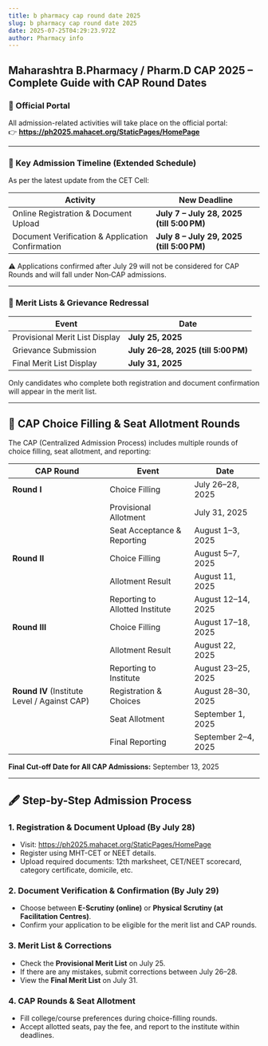 ```yaml
---
title: b pharmacy cap round date 2025
slug: b pharmacy cap round date 2025
date: 2025-07-25T04:29:23.972Z
author: Pharmacy info
---
```

## Maharashtra B.Pharmacy / Pharm.D CAP 2025 – Complete Guide with CAP Round Dates

### 🔗 Official Portal

All admission-related activities will take place on the official portal:\
👉 **<https://ph2025.mahacet.org/StaticPages/HomePage>**

- - -

### 📆 Key Admission Timeline (Extended Schedule)

As per the latest update from the CET Cell:

| Activity                                         | New Deadline                              |
| ------------------------------------------------ | ----------------------------------------- |
| Online Registration & Document Upload            | **July 7 – July 28, 2025 (till 5:00 PM)** |
| Document Verification & Application Confirmation | **July 8 – July 29, 2025 (till 5:00 PM)** |

⚠️ Applications confirmed after July 29 will not be considered for CAP Rounds and will fall under Non‑CAP admissions.

- - -

### 📝 Merit Lists & Grievance Redressal

| Event                          | Date                                |
| ------------------------------ | ----------------------------------- |
| Provisional Merit List Display | **July 25, 2025**                   |
| Grievance Submission           | **July 26–28, 2025 (till 5:00 PM)** |
| Final Merit List Display       | **July 31, 2025**                   |

Only candidates who complete both registration and document confirmation will appear in the merit list.

- - -

## 🎯 CAP Choice Filling & Seat Allotment Rounds

The CAP (Centralized Admission Process) includes multiple rounds of choice filling, seat allotment, and reporting:

| CAP Round                                    | Event                           | Date                |
| -------------------------------------------- | ------------------------------- | ------------------- |
| **Round I**                                  | Choice Filling                  | July 26–28, 2025    |
|                                              | Provisional Allotment           | July 31, 2025       |
|                                              | Seat Acceptance & Reporting     | August 1–3, 2025    |
| **Round II**                                 | Choice Filling                  | August 5–7, 2025    |
|                                              | Allotment Result                | August 11, 2025     |
|                                              | Reporting to Allotted Institute | August 12–14, 2025  |
| **Round III**                                | Choice Filling                  | August 17–18, 2025  |
|                                              | Allotment Result                | August 22, 2025     |
|                                              | Reporting to Institute          | August 23–25, 2025  |
| **Round IV** (Institute Level / Against CAP) | Registration & Choices          | August 28–30, 2025  |
|                                              | Seat Allotment                  | September 1, 2025   |
|                                              | Final Reporting                 | September 2–4, 2025 |

**Final Cut-off Date for All CAP Admissions:** September 13, 2025

- - -

## 🖋️ Step-by-Step Admission Process

### 1. Registration & Document Upload (By July 28)

* Visit: <https://ph2025.mahacet.org/StaticPages/HomePage>
* Register using MHT-CET or NEET details.
* Upload required documents: 12th marksheet, CET/NEET scorecard, category certificate, domicile, etc.

### 2. Document Verification & Confirmation (By July 29)

* Choose between **E-Scrutiny (online)** or **Physical Scrutiny (at Facilitation Centres)**.
* Confirm your application to be eligible for the merit list and CAP rounds.

### 3. Merit List & Corrections

* Check the **Provisional Merit List** on July 25.
* If there are any mistakes, submit corrections between July 26–28.
* View the **Final Merit List** on July 31.

### 4. CAP Rounds & Seat Allotment

* Fill college/course preferences during choice-filling rounds.
* Accept allotted seats, pay the fee, and report to the institute within deadlines.